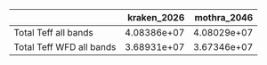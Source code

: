 |                          |   kraken_2026 |   mothra_2046 |
|:-------------------------|--------------:|--------------:|
| Total Teff all bands     |   4.08386e+07 |   4.08029e+07 |
| Total Teff WFD all bands |   3.68931e+07 |   3.67346e+07 |
